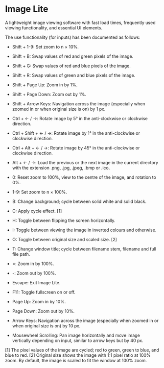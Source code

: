 # Image Lite
A lightweight image viewing software with fast load times, frequently used viewing functionality, and essential UI elements.

The use functionality (for inputs) has been documented as follows:
  - Shift + 1-9: Set zoom to n × 10%.
  - Shift + B: Swap values of red and green pixels of the image.
  - Shift + G: Swap values of red and blue pixels of the image.
  - Shift + R: Swap values of green and blue pixels of the image.

  - Shift + Page Up: Zoom in by 1%.
  - Shift + Page Down: Zoom out by 1%.
  - Shift + Arrow Keys: Navigation across the image (especially when zoomed in or when original size is on) by 1 px.

  - Ctrl + ← / →: Rotate image by 5° in the anti-clockwise or clockwise direction.
  - Ctrl + Shift + ← / →: Rotate image by 1° in the anti-clockwise or clockwise direction.
  - Ctrl + Alt + ← / →: Rotate image by 45° in the anti-clockwise or clockwise direction.

  - Alt + ← / →: Load the previous or the next image in the current directory with the extension .png, .jpg, .jpeg, .bmp or .ico.

  - 0: Reset zoom to 100%, view to the centre of the image, and rotation to 0%.
  - 1-9: Set zoom to n × 100%.
  - B: Change background; cycle between solid white and solid black.
  - C: Apply cycle effect. [1]
  - H: Toggle between flipping the screen horizontally.
  - I: Toggle between viewing the image in inverted colours and otherwise.
  - O: Toggle between original size and scaled size. [2]
  - T: Change window title; cycle between filename stem, filename and full file path.

  - =: Zoom in by 100%.
  - -: Zoom out by 100%.
  - Escape: Exit Image Lite.
  - F11: Toggle fullscreen on or off.
  - Page Up: Zoom in by 10%.
  - Page Down: Zoom out by 10%.
  - Arrow Keys: Navigation across the image (especially when zoomed in or when original size is on) by 10 px.

  - Mousewheel Scrolling: Pan image horizontally and move image vertically depending on input, similar to arrow keys but by 40 px.

[1] The pixel values of the image are cycled; red to green, green to blue, and blue to red.
[2] Original size shows the image with 1:1 pixel ratio at 100% zoom. By default, the image is scaled to fit the window at 100% zoom.
